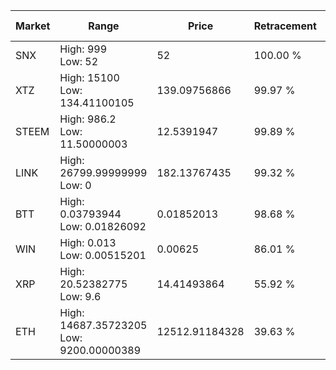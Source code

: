 | Market | Range | Price| Retracement | Doubles to 50% |
| --- | --- | --- | --- | --- |
| SNX | High: 999<br />Low: 52 | 52 | 100.00 % | 10.11 |
| XTZ | High: 15100<br />Low: 134.41100105 | 139.09756866 | 99.97 % | 54.76 |
| STEEM | High: 986.2<br />Low: 11.50000003 | 12.5391947 | 99.89 % | 39.78 |
| LINK | High: 26799.99999999<br />Low: 0 | 182.13767435 | 99.32 % | 73.57 |
| BTT | High: 0.03793944<br />Low: 0.01826092 | 0.01852013 | 98.68 % | 1.52 |
| WIN | High: 0.013<br />Low: 0.00515201 | 0.00625 | 86.01 % | 1.45 |
| XRP | High: 20.52382775<br />Low: 9.6 | 14.41493864 | 55.92 % | 1.04 |
| ETH | High: 14687.35723205<br />Low: 9200.00000389 | 12512.91184328 | 39.63 % | 0.00 |
